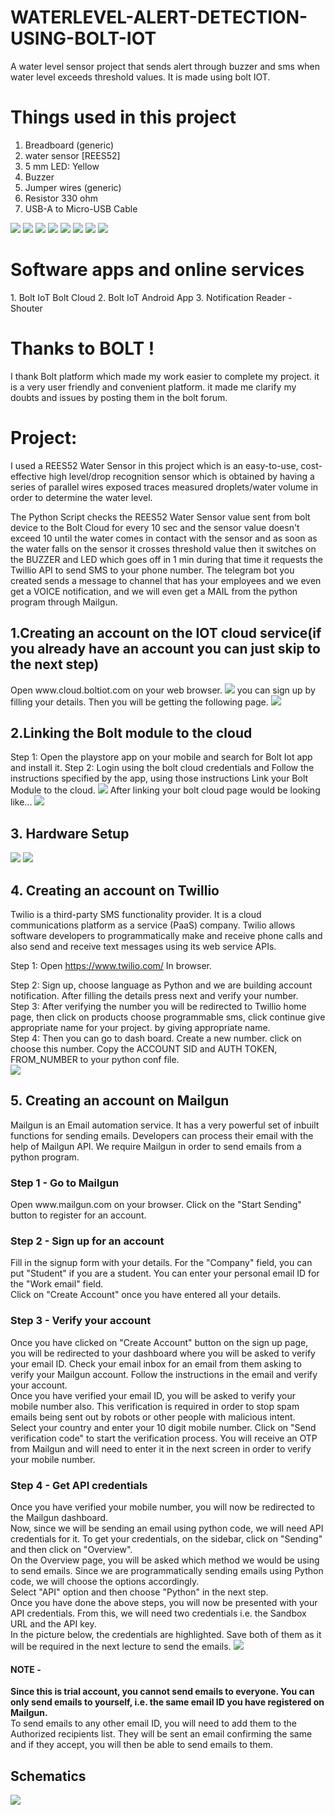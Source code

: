 # WATERLEVEL-ALERT-DETECTION-USING-BOLT-IOT
A water level sensor project that sends alert through buzzer and sms when water level exceeds threshold values. It is made using bolt IOT.

<h1>Things used in this project</h1>

1. Breadboard (generic)
2. water sensor [REES52]
3. 5 mm LED: Yellow
4. Buzzer
5. Jumper wires (generic)
6. Resistor 330 ohm
7. USB-A to Micro-USB Cable
<img src="1.jpg">
<img src="2.jpg">
<img src="3.jpg">
<img src="4.jpg">
<img src="5.jpg">
<img src="6.jpg">
<img src="7.jpg">
<img src="8.jpg">
<h1>Software apps and online services</h1>
1. Bolt IoT Bolt Cloud
2. Bolt IoT Android App
3. Notification Reader - Shouter

<h1>Thanks to BOLT !</h1>
<p>
	I thank Bolt platform which made my work easier to complete my project. it is a very user friendly and convenient platform. it made me clarify my doubts and issues by posting them in the bolt forum.
</p>
<h1>Project:</h1>
<p>I used a REES52 Water Sensor in this project which is an easy-to-use, cost-effective high level/drop recognition sensor which is obtained by having a series of parallel wires exposed traces measured droplets/water volume in order to determine the water level.

The Python Script checks the REES52 Water Sensor value sent from bolt device to the Bolt Cloud for every 10 sec and the sensor value doesn't exceed 10 until the water comes in contact with the sensor and as soon as the water falls on the sensor it crosses threshold value then it switches on the BUZZER and LED which goes off in 1 min during that time it requests the Twillio API to send SMS to your phone number. The telegram bot you created sends a message to channel that has your employees and we even get a VOICE notification, and we will even get a MAIL from the python program through Mailgun.</p>
<h2>
1.Creating an account on the IOT cloud service(if you already have an account you can just skip to the next step)</h2>
Open www.cloud.boltiot.com on your web browser.
<img src="bolt_login.jpeg">
you can sign up by filling your details. Then you will be getting the following page.
<img src="bolt_home.jpeg">
<h2>2.Linking the Bolt module to the cloud</h2>
Step 1: Open the playstore app on your mobile and search for Bolt Iot app and install it.
Step 2: Login using the bolt cloud credentials and Follow the instructions specified by the app, using those instructions Link your Bolt Module to the cloud.
<img src="after_login.jpeg">
After linking your bolt cloud page would be looking like...
<img src="mobile_app.jpeg">
<h2>3. Hardware Setup</h2>
<img src="hardware_setup.jpeg">
<img src="main.jpg">
<h2>
	4. Creating an account on Twillio
</h2>
Twilio is a third-party SMS functionality provider. It is a cloud communications platform as a service (PaaS) company. Twilio allows software developers to programmatically make and receive phone calls and also send and receive text messages using its web service APIs.<br>

Step 1: Open https://www.twilio.com/ In browser.<br>

Step 2: Sign up, choose language as Python and we are building account notification. After filling the details press next and verify your number.
<br>
Step 3: After verifying the number you will be redirected to Twillio home page, then click on products choose programmable sms, click continue give appropriate name for your project. by giving appropriate name.
<br>
Step 4: Then you can go to dash board. Create a new number. click on choose this number. Copy the ACCOUNT SID and AUTH TOKEN, FROM_NUMBER to your python conf file.
<br>
<img src="for_msg.jpeg">
<h2>5. Creating an account on Mailgun</h2>
Mailgun is an Email automation service. It has a very powerful set of inbuilt functions for sending emails. Developers can process their email with the help of Mailgun API. We require Mailgun in order to send emails from a python program.
<h3>Step 1 - Go to Mailgun</h3>
Open www.mailgun.com on your browser. Click on the "Start Sending" button to register for an account.
<h3>Step 2 - Sign up for an account</h3>
Fill in the signup form with your details. For the "Company" field, you can put "Student" if you are a student. You can enter your personal email ID for the "Work email" field.
<br>
Click on "Create Account" once you have entered all your details.
<h3>Step 3 - Verify your account</h3>
Once you have clicked on "Create Account" button on the sign up page, you will be redirected to your dashboard where you will be asked to verify your email ID. Check your email inbox for an email from them asking to verify your Mailgun account. Follow the instructions in the email and verify your account.
<br>
Once you have verified your email ID, you will be asked to verify your mobile number also. This verification is required in order to stop spam emails being sent out by robots or other people with malicious intent.
<br>
Select your country and enter your 10 digit mobile number. Click on "Send verification code" to start the verification process. You will receive an OTP from Mailgun and will need to enter it in the next screen in order to verify your mobile number.
<br>
<h3>Step 4 - Get API credentials</h3>
Once you have verified your mobile number, you will now be redirected to the Mailgun dashboard.
<br>
Now, since we will be sending an email using python code, we will need API credentials for it. To get your credentials, on the sidebar, click on "Sending" and then click on "Overview".
<br>
On the Overview page, you will be asked which method we would be using to send emails. Since we are programmatically sending emails using Python code, we will choose the options accordingly.
<br>
Select "API" option and then choose "Python" in the next step.
<br>
Once you have done the above steps, you will now be presented with your API credentials. From this, we will need two credentials i.e. the Sandbox URL and the API key.
<br>
In the picture below, the credentials are highlighted. Save both of them as it will be required in the next lecture to send the emails.
<img src="mail.jpeg">
<h4>NOTE -</h4>
<b>Since this is trial account, you cannot send emails to everyone. You can only send emails to yourself, i.e. the same email ID you have registered on Mailgun.</b><br>
To send emails to any other email ID, you will need to add them to the Authorized recipients list. They will be sent an email confirming the same and if they accept, you will then be able to send emails to them.

<h2>Schematics
	</h2>
<img src="main_1.png">
